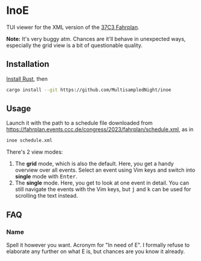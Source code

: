 # InoE

TUI viewer for the XML version of the [37C3 Fahrplan].

**Note:** It's very buggy atm. Chances are it'll behave in unexpected ways, especially the grid
view is a bit of questionable quality.

## Installation

[Install Rust], then

```sh
cargo install --git https://github.com/MultisampledNight/inoe
```

## Usage

Launch it with the path to a schedule file downloaded from https://fahrplan.events.ccc.de/congress/2023/fahrplan/schedule.xml, as in

```sh
inoe schedule.xml
```

There's 2 view modes:

1. The **grid** mode, which is also the default. Here, you get a handy overview over all events.
   Select an event using Vim keys and switch into **single** mode with <kbd>Enter</kbd>.
2. The **single** mode. Here, you get to look at one event in detail. You can still navigate the
   events with the Vim keys, but <kbd>j</kbd> and <kbd>k</kbd> can be used for scrolling the text
   instead.

## FAQ

### Name

Spell it however you want. Acronym for "In need of E".
I formally refuse to elaborate any further on what E is, but chances are you
know it already.


[37C3 Fahrplan]: https://fahrplan.events.ccc.de/congress/2023/fahrplan/
[Install Rust]: https://doc.rust-lang.org/stable/book/ch01-01-installation.html
